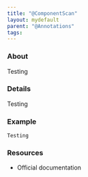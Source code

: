 ```yaml
---
title: "@ComponentScan"
layout: mydefault
parent: "@Annotations"
tags:
---
```



### About

Testing

### Details

Testing

### Example

```
Testing
```

### Resources
- Official documentation